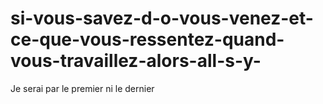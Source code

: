 # si-vous-savez-d-o-vous-venez-et-ce-que-vous-ressentez-quand-vous-travaillez-alors-all-s-y-
Je serai par le premier ni le dernier 
